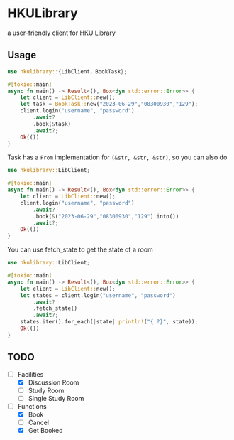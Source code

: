 # HKULibrary

a user-friendly client for HKU Library

## Usage

```rust
use hkulibrary::{LibClient，BookTask};

#[tokio::main]
async fn main() -> Result<(), Box<dyn std::error::Error>> {
    let client = LibClient::new();
    let task = BookTask::new("2023-06-29","08300930","129");
    client.login("username", "password")
        .await?
        .book(&task)
        .await?;
    Ok(())
}
```

Task has a `From` implementation for `(&str, &str, &str)`, so you can also do

```rust
use hkulibrary::LibClient;

#[tokio::main]
async fn main() -> Result<(), Box<dyn std::error::Error>> {
    let client = LibClient::new();
    client.login("username", "password")
        .await?
        .book(&("2023-06-29","08300930","129").into())
        .await?;
    Ok(())
}
```

You can use fetch_state to get the state of a room

```rust
use hkulibrary::LibClient;

#[tokio::main]
async fn main() -> Result<(), Box<dyn std::error::Error>> {
    let client = LibClient::new();
    let states = client.login("username", "password")
        .await?
        .fetch_state()
        .await?;
    states.iter().for_each(|state| println!("{:?}", state));
    Ok(())
}
```

## TODO

- [ ] Facilities
  - [x] Discussion Room
  - [ ] Study Room
  - [ ] Single Study Room
- [ ] Functions
  - [x] Book
  - [ ] Cancel
  - [x] Get Booked
